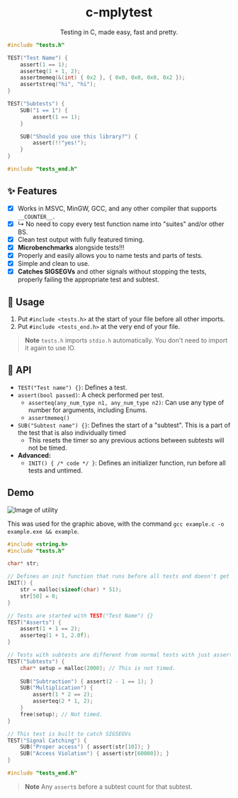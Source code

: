 <div align="center">
	<h1>c-mplytest</h1>
	<p>Testing in C, made easy, fast and pretty.</p>
</div>


```c
#include "tests.h"

TEST("Test Name") {
	assert(1 == 1);
	asserteq(1 + 1, 2);
	assertmemeq(&(int) { 0x2 }, { 0x0, 0x0, 0x0, 0x2 });
	assertstreq("hi", "hi");
}

TEST("Subtests") {
	SUB("1 == 1") {
		assert(1 == 1);
	}

	SUB("Should you use this library?") {
		assert(!!"yes!");
	}
}

#include "tests_end.h"
```


## ✨ Features

- [x] Works in MSVC, MinGW, GCC, and any other compiler that supports `__COUNTER__`.
- [x] ↳ No need to copy every test function name into "suites" and/or other BS.
- [x] Clean test output with fully featured timing.
- [x] **Microbenchmarks** alongside tests!!!
- [x] Properly and easily allows you to name tests and parts of tests.
- [x] Simple and clean to use.
- [x] **Catches SIGSEGVs** and other signals without stopping the tests, properly failing the appropriate test and subtest.

## 🧰 Usage

1. Put `#include <tests.h>` at the start of your file before all other imports.
2. Put `#include <tests_end.h>` at the very end of your file.

> **Note**
> `tests.h` imports `stdio.h` automatically. You don't need to import it again to use IO.

## 📖 API

- `TEST("Test name") {}`: Defines a test.
- `assert(bool passed)`: A check performed per test.
	- `asserteq(any_num_type n1, any_num_type n2)`: Can use any type of number for arguments, including Enums.
	- `assertmemeq()`
- `SUB("Subtest name") {}`: Defines the start of a "subtest". This is a part of the test that is also individually timed
	- This resets the timer so any previous actions between subtests will not be timed.
- **Advanced:**
	- `INIT() { /* code */ }`: Defines an initializer function, run before all tests and untimed.

## Demo

![Image of utility](https://github.com/aqilc/c-mplytest/assets/32044067/04ef2ada-aa9f-4f18-8013-e5b1a2f5487d)

This was used for the graphic above, with the command `gcc example.c -o example.exe && example`.

```c
#include <string.h>
#include "tests.h"

char* str;

// Defines an init function that runs before all tests and doesn't get timed. INIT {} also works fine.
INIT() {
	str = malloc(sizeof(char) * 51);
	str[50] = 0;
}

// Tests are started with TEST("Test Name") {}
TEST("Asserts") {
	assert(1 + 1 == 2);
	asserteq(1 + 1, 2.0f);
}

// Tests with subtests are different from normal tests with just asserts - Only the contents of the subtest are timed.
TEST("Subtests") {
	char* setup = malloc(2000); // This is not timed.
	
	SUB("Subtraction") { assert(2 - 1 == 1); }
	SUB("Multiplication") {
		assert(1 * 2 == 2);
		asserteq(2 * 1, 2);
	}
	free(setup); // Not timed.
}

// This test is built to catch SIGSEGVs
TEST("Signal Catching") {
	SUB("Proper access") { assert(str[10]); }
	SUB("Access Violation") { assert(str[60000]); }
}

#include "tests_end.h"
```

> **Note** 
> Any `assert`s before a subtest count for that subtest.
